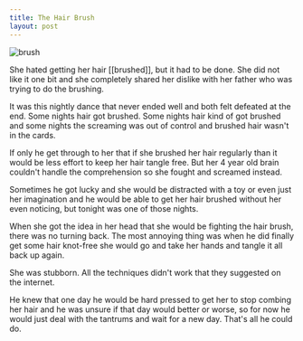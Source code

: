 ```yaml
---
title: The Hair Brush
layout: post
---
```


![brush](/assets/hairbrush.jpg)

She hated getting her hair [[brushed]], but it had to be done. She did not like it one bit and she completely shared her dislike with her father who was trying to do the brushing. 

It was this nightly dance that never ended well and both felt defeated at the end. Some nights hair got brushed. Some nights hair kind of got brushed and some nights the screaming was out of control and brushed hair wasn't in the cards. 

If only he get through to her that if she brushed her hair regularly than it would be less effort to keep her hair tangle free. But her 4 year old brain couldn't handle the comprehension so she fought and screamed instead. 

Sometimes he got lucky and she would be distracted with a toy or even just her imagination and he would be able to get her hair brushed without her even noticing, but tonight was one of those nights. 

When she got the idea in her head that she would be fighting the hair brush, there was no turning back. The most annoying thing was when he did finally get some hair knot-free she would go and take her hands and tangle it all back up again. 

She was stubborn. All the techniques didn't work that they suggested on the internet. 

He knew that one day he would be hard pressed to get her to stop combing her hair and he was unsure if that day would better or worse, so for now he would just deal with the tantrums and wait for a new day. That's all he could do. 

